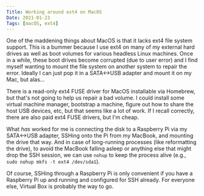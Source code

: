 ```yaml
---
Title: Working around ext4 on MacOS
Date: 2021-01-23
Tags: [macOS, ext4]
---
```


One of the maddening things about MacOS is that it lacks ext4 file system
support. This is a bummer because I use ext4 on many of my external hard
drives as well as boot volumes for various headless Linux machines. Once in a
while, these boot drives become corrupted (due to user error) and I find myself
wanting to mount the file system on another system to repair the error. Ideally
I can just pop it in a SATA<->USB adapter and mount it on my Mac, but alas...

<!-- more -->

There is a read-only ext4 FUSE driver for MacOS installable via Homebrew, but
that's not going to help us repair a bad volume. I could install some virtual
machine manager, bootstrap a machine, figure out how to share the host USB
devices, etc, but that seems like a lot of work. If I recall correctly, there
are also paid ext4 FUSE drivers, but I'm cheap.

What *has* worked for me is connecting the disk to a Raspberry Pi via my
SATA<->USB adapter, SSHing onto the Pi from my MacBook, and mounting the drive
that way. And in case of long-running processes (like reformatting the drive),
to avoid the MacBook falling asleep or anything else that might drop the SSH
session, we can use `nohup` to keep the process alive (e.g., `sudo nohup mkfs
-t ext4 /dev/sda1`).

Of course, SSHing through a Raspberry Pi is only convenient if you have a
Raspberry Pi up and running and configured for SSH already. For everyone else,
Virtual Box is probably the way to go.
